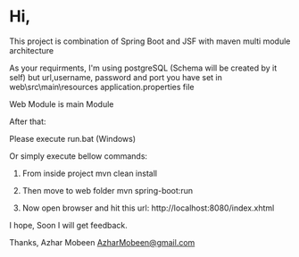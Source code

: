 # Hi,

This project is combination of Spring Boot and JSF with maven multi module architecture

As your requirments, I'm using postgreSQL (Schema will be created by it self) 
but url,username, password and port you have set in web\src\main\resources application.properties file

Web Module is main Module


After that: 

Please execute run.bat (Windows)

Or simply execute bellow commands:
1) From inside project
	mvn clean install
2) Then move to web folder
	mvn spring-boot:run

3) Now open browser and hit this url: 
http://localhost:8080/index.xhtml


I hope, Soon I will get feedback.

Thanks,
Azhar Mobeen
AzharMobeen@gmail.com
